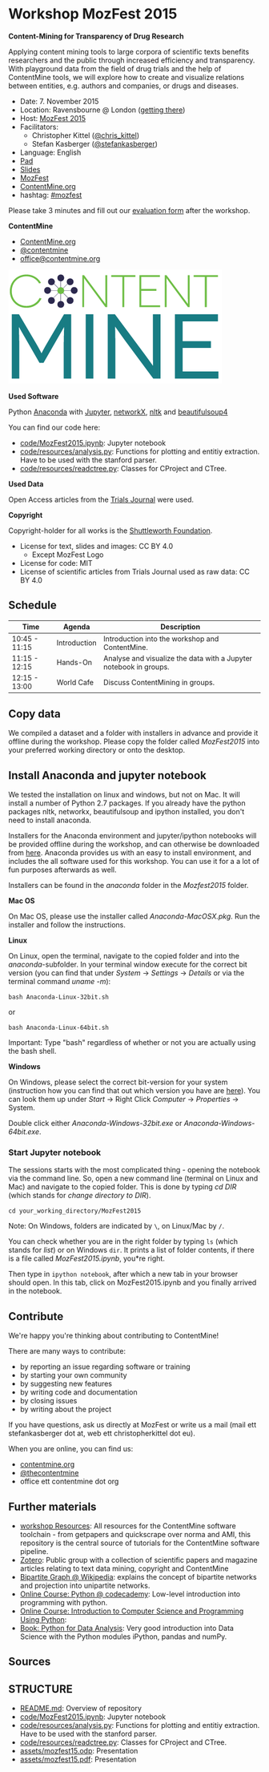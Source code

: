 Workshop MozFest 2015
==============================
**Content-Mining for Transparency of Drug Research**

Applying content mining tools to large corpora of scientific texts benefits researchers and the public through increased efficiency and transparency. With playground data from the field of drug trials and the help of ContentMine tools, we will explore how to create and visualize relations between entities, e.g. authors and companies, or drugs and diseases.

- Date: 7. November 2015
- Location: Ravensbourne @ London ([getting there](https://2015.mozillafestival.org/location))
- Host: [MozFest 2015](https://2015.mozillafestival.org/)
- Facilitators: 
	- Christopher Kittel ([@chris_kittel](https://twitter.com/chris_kittel))
	- Stefan Kasberger ([@stefankasberger](https://twitter.com/stefankasberger))
- Language: English
- [Pad](http://pads.cottagelabs.com/p/mozfest15)
- [Slides](http://www.slideshare.net/cheeseman1983/mozfest15-ws-contentmining-for-transparency-of-drug-research)
- [MozFest](https://schedule.mozillafestival.org/#_session-273)
- [ContentMine.org](http://contentmine.org/events/event/mozfest15-workshop/) 
- hashtag: [#mozfest](https://twitter.com/hashtag/MozFest?src=hash)

Please take 3 minutes and fill out our [evaluation form](https://docs.google.com/forms/d/13BsoUTHnYbYn1JDYyiF_pLbrxubgVKktvDzvkl7WCgM/viewform) after the workshop.

**ContentMine**
- [ContentMine.org](http://contentmine.org/)
- [@contentmine](http://twitter.com/thecontentmine)
- office@contentmine.org

![ContentMine Logo](CM_logo.png)

**Used Software**

Python [Anaconda](https://www.continuum.io/why-anaconda) with [Jupyter](http://jupyter.org/), [networkX](https://networkx.github.io/), [nltk](http://www.nltk.org/) and [beautifulsoup4](http://www.crummy.com/software/BeautifulSoup/)

You can find our code here:
- [code/MozFest2015.ipynb](code/MozFest2015.ipynb): Jupyter notebook
- [code/resources/analysis.py](code/resources/analysis.py): Functions for plotting and entitiy extraction. Have to be used with the stanford parser.
- [code/resources/readctree.py](code/resources/readctree.py): Classes for CProject and CTree.

**Used Data**

Open Access articles from the [Trials Journal](http://trialsjournal.com/) were used.

**Copyright**

Copyright-holder for all works is the [Shuttleworth Foundation](http://shuttleworthfoundation.org/).
- License for text, slides and images: CC BY 4.0
	- Except MozFest Logo
- License for code: MIT
- License of scientific articles from Trials Journal used as raw data: CC BY 4.0

## Schedule

| Time          | Agenda       | Description                                                            |
|---------------|--------------|------------------------------------------------------------------------|
| 10:45 - 11:15 | Introduction | Introduction into the workshop and ContentMine.                        |
| 11:15 - 12:15 | Hands-On     | Analyse and visualize the data with a Jupyter notebook in groups. |
| 12:15 - 13:00 | World Cafe   | Discuss ContentMining in groups.                                      |


## Copy data

We compiled a dataset and a folder with installers in advance and provide it offline during the workshop. Please copy the folder called *MozFest2015* into your preferred working directory or onto the desktop.

## Install Anaconda and jupyter notebook

We tested the installation on linux and windows, but not on Mac. It will install a number of Python 2.7 packages. If you already have the python packages nltk, networkx, beautifulsoup and ipython installed, you don't need to install anaconda.

Installers for the Anaconda environment and jupyter/ipython notebooks will be provided offline during the workshop, and can otherwise be downloaded from [here](https://www.continuum.io/downloads). Anaconda provides us with an easy to install environment, and includes the all software used for this workshop. You can use it for a a lot of fun purposes afterwards as well.

Installers can be found in the *anaconda* folder in the *Mozfest2015* folder.

**Mac OS**

On Mac OS, please use the installer called *Anaconda-MacOSX.pkg*. Run the installer and follow the instructions.

**Linux**

On Linux, open the terminal, navigate to the copied folder and into the *anaconda*-subfolder. In your terminal window execute for the correct bit version (you can find that under *System* -> *Settings* -> *Details* or via the terminal command *uname -m*):
```
bash Anaconda-Linux-32bit.sh 
```
or
```
bash Anaconda-Linux-64bit.sh 
```
Important: Type "bash" regardless of whether or not you are actually using the bash shell.

**Windows**

On Windows, please select the correct bit-version for your system (instruction how you can find that out which version you have are [here](http://windows.microsoft.com/en-us/windows7/find-out-32-or-64-bit)). You can look them up under *Start* -> Right Click *Computer* -> *Properties* -> System.

Double click either *Anaconda-Windows-32bit.exe* or *Anaconda-Windows-64bit.exe*.

### Start Jupyter notebook

The sessions starts with the most complicated thing - opening the notebook via the command line. So, open a new command line (terminal on Linux and Mac) and navigate to the copied folder. This is done by typing *cd DIR* (which stands for *change directory to DIR*).

```
cd your_working_directory/MozFest2015
```

Note: On Windows, folders are indicated by `\`, on Linux/Mac by `/`.

You can check whether you are in the right folder by typing `ls` (which stands for *list*) or on Windows `dir`. It prints a list of folder contents, if there is a file called *MozFest2015.ipynb*, you*re right.

Then type in `ipython notebook`, after which a new tab in your browser should open. In this tab, click on MozFest2015.ipynb and you finally arrived in the notebook.

## Contribute

We're happy you're thinking about contributing to ContentMine!

There are many ways to contribute:
- by reporting an issue regarding software or training
- by starting your own community
- by suggesting new features
- by writing code and documentation
- by closing issues
- by writing about the project

If you have questions, ask us directly at MozFest or write us a mail (mail ett stefankasberger dot at, web ett christopherkittel dot eu).

When you are online, you can find us:
- [contentmine.org](http://contentmine.org)
- [@thecontentmine](http://twitter.com/thecontentmine)
- office ett contentmine dot org

## Further materials
- [workshop Resources](https://github.com/ContentMine/workshop-resources): All resources for the ContentMine software toolchain - from getpapers and quickscrape over norma and AMI, this repository is the central source of tutorials for the ContentMine software pipeline.
- [Zotero](https://www.zotero.org/groups/contentmine): Public group with a collection of scientific papers and magazine articles relating to text data mining, copyright and ContentMine
- [Bipartite Graph @ Wikipedia](https://en.wikipedia.org/wiki/Bipartite_graph): explains the concept of bipartite networks and projection into unipartite networks.
- [Online Course: Python @ codecademy](https://www.codecademy.com/learn/python): Low-level introduction into programming with python.
- [Online Course: Introduction to Computer Science and Programming Using Python](https://courses.edx.org/courses/course-v1:MITx+6.00.1x_7+3T2015/info): 
- [Book: Python for Data Analysis](http://shop.oreilly.com/product/0636920023784.do): Very good introduction into Data Science with the Python modules iPython, pandas and numPy.

## Sources

## STRUCTURE
- [README.md](README.md): Overview of repository
- [code/MozFest2015.ipynb](code/MozFest2015.ipynb): Jupyter notebook
- [code/resources/analysis.py](code/resources/analysis.py): Functions for plotting and entitiy extraction. Have to be used with the stanford parser.
- [code/resources/readctree.py](code/resources/readctree.py): Classes for CProject and CTree.
- [assets/mozfest15.odp](assets/mozfest15.odp): Presentation
- [assets/mozfest15.pdf](assets/mozfest15.pdf): Presentation









